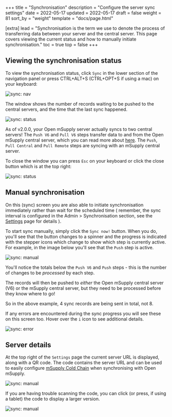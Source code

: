 +++
title = "Synchronisation"
description = "Configure the server sync settings"
date = 2022-05-17
updated = 2022-05-17
draft = false
weight = 81
sort_by = "weight"
template = "docs/page.html"

[extra]
lead = "Synchronisation is the term we use to denote the process of transferring data between your server and the central server. This page covers viewing the current status and how to manually initiate synchronisation."
toc = true
top = false
+++

## Viewing the synchronisation status

To view the synchronisation status, click `Sync` in the lower section of the navigation panel or press CTRL+ALT+S (CTRL+OPT+S if using a mac) on your keyboard:

![sync: nav](/docs/sync/images/sync_nav.png)

The window shows the number of records waiting to be pushed to the central servers, and the time that the last sync happened.

![sync: status](/docs/sync/images/sync_status.png)

As of v2.0.0, your Open mSupply server actually syncs to two central servers! The `Push V6` and `Pull V6` steps transfer data to and from the Open mSupply central server, which you can read more about [here](../../getting_started/central). The `Push`, `Pull Central` and `Pull Remote` steps are syncing with an mSupply central server.

To close the window you can press `Esc` on your keyboard or click the close button which is at the top right:

![sync: status](/docs/sync/images/sync_status_close.png)

## Manual synchronisation

On this (sync) screen you are also able to initiate synchronisation immediately rather than wait for the scheduled time ( remember, the sync interval is configured in the Admin > Synchronisation section, see the [Settings](/docs/settings/synchronisation/) page for details ).

To start sync manually, simply click the `Sync now!` button. When you do, you'll see that the button changes to a spinner and the progress is indicated with the stepper icons which change to show which step is currently active. For example, in the image below you'll see that the `Push` step is active.

![sync: manual](/docs/sync/images/sync_in_progress.png)

You'll notice the totals below the `Push V6` and `Push` steps - this is the number of changes to be _processed_ by each step.

The records will then be pushed to _either_ the Open mSupply central server (V6) or the mSupply central server, but they need to be processed before they know where to go!

So in the above example, 4 sync records are being sent in total, not 8.

If any errors are encountered during the sync progress you will see these on this screen too. Hover over the `i` icon to see additional details.

![sync: error](/docs/sync/images/sync_error.png)

## Server details

At the top right of the `Settings` page the current server URL is displayed, along with a QR code. The code contains the server URL and can be used to easily configure [mSupply Cold Chain](/coldchain/introduction/) when synchronising with Open mSupply.

![sync: manual](/docs/sync/images/settings_page.png)

If you are having trouble scanning the code, you can click (or press, if using a tablet) the code to display a larger version.

![sync: manual](/docs/sync/images/qr_expanded.png)
